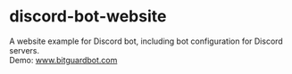 # discord-bot-website
A website example for Discord bot, including bot configuration for Discord servers. <br>
Demo: www.bitguardbot.com
